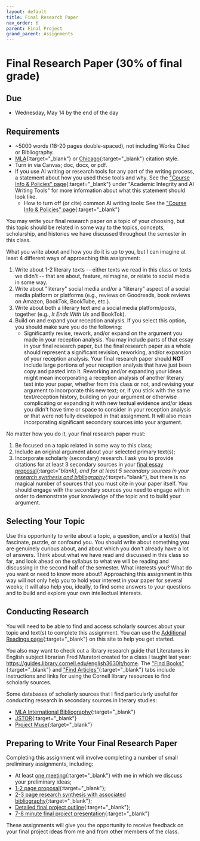 ```yaml
---
layout: default
title: Final Research Paper
nav_order: 6
parent: Final Project
grand_parent: Assignments
---
```

# Final Research Paper (30% of final grade)
## Due
- Wednesday, May 14 by the end of the day

## Requirements
- ~5000 words (18-20 pages double-spaced), not including Works Cited or Bibliography.
- [MLA](https://owl.purdue.edu/owl/research_and_citation/mla_style/mla_formatting_and_style_guide/mla_formatting_and_style_guide.html){:target="_blank"} or [Chicago](https://owl.purdue.edu/owl/research_and_citation/chicago_manual_17th_edition/cmos_formatting_and_style_guide/chicago_manual_of_style_17th_edition.html){:target="_blank"} citation style.
- Turn in via Canvas; doc, docx, or pdf.
- If you use AI writing or research tools for any part of the writing process, a statement about how you used these tools and why. See the ["Course Info & Policies" page](https://lindsaythomas.net/engl4771s25/course-info-policies.html#academic-integrity-and-ai-writing-tools){:target="_blank"} under "Academic Integrity and AI Writing Tools" for more information about what this statement should look like.
    - How to turn off (or cite) common AI writing tools: See the ["Course Info & Policies" page](https://lindsaythomas.net/engl4771s25/course-info-policies.html#how-to-turn-off-or-cite-some-common-ai-writing-tools){:target="_blank"}

You may write your final research paper on a topic of your choosing, but this topic should be related in some way to the topics, concepts, scholarship, and histories we have discussed throughout the semester in this class.

What you write about and how you do it is up to you, but I can imagine at least 4 different ways of approaching this assignment:
1. Write about 1-2 literary texts -- either texts we read in this class or texts we didn't -- that are about, feature, reimagine, or relate to social media in some way.
2. Write about "literary" social media and/or a "literary" aspect of a social media platform or platforms (e.g., reviews on Goodreads, book reviews on Amazon, BookTok, BookTube, etc.).
3. Write about both a literary text and a social media platform/posts, together (e.g., *It Ends With Us* and BookTok).
4. Build on and expand your reception analysis. If you select this option, you should make sure you do the following:
    - Significantly revise, rework, and/or expand on the argument you made in your reception analysis. You may include parts of that essay in your final research paper, but the final research paper as a whole should represent a significant revision, reworking, and/or expansion of your reception analysis. Your final research paper should **NOT** include large portions of your reception analysis that have just been copy and pasted into it. Reworking and/or expanding your ideas might mean incorporating a reception analysis of another literary text into your paper, whether from this class or not, and revising your argument to incorporate this new text; or, if you stick with the same text/reception history, building on your argument or otherwise complicating or expanding it with new textual evidence and/or ideas you didn't have time or space to consider in your reception analysis or that were not fully developed in that assignment. It will also mean incorporating significant secondary sources into your argument.

No matter how you do it, your final research paper must:
1. Be focused on a topic related in some way to this class;
2. Include an original argument about your selected primary text(s);
3. Incorporate scholarly (secondary) research. I ask you to provide citations for at least 3 secondary sources in your [final essay proposal](https://lindsaythomas.net/engl4771s25/assignments/final-project/proposal.html){:target="_blank}, and for at least 5 secondary sources in your [research synthesis and bibliography](https://lindsaythomas.net/engl4771s25/assignments/final-project/synthesis.html){:target=_"blank"}, but there is no magical number of sources that you must cite in your paper itself. You should engage with the secondary sources you need to engage with in order to demonstrate your knowledge of the topic and to build your argument.

## Selecting Your Topic
Use this opportunity to write about a topic, a question, and/or a text(s) that fascinate, puzzle, or confound you. You should write about something you are genuinely curious about, and about which you don't already have a lot of answers. Think about what we have read and discussed in this class so far, and look ahead on the syllabus to what we will be reading and discussing in the second half of the semester. What interests you? What do you want or need to know more about? Approaching this assignment in this way will not only help you to hold your interest in your paper for several weeks; it will also help you, ideally, to find some answers to your questions and to build and explore your own intellectual interests.

## Conducting Research
You will need to be able to find and access scholarly sources about your topic and text(s) to complete this assignment. You can use the [Additional Readings page](https://lindsaythomas.net/engl4771s25/additional-readings.html){:target="_blank"} on this site to help you get started.

You also may want to check out a library research guide that Literatures in English subject librarian Fred Muratori created for a class I taught last year: <https://guides.library.cornell.edu/english3630lt/home>. The ["Find Books"](https://guides.library.cornell.edu/english3630lt/books){:target="_blank"} and ["Find Articles"](https://guides.library.cornell.edu/english3630lt/articles){:target="_blank"} tabs include instructions and links for using the Cornell library resources to find scholarly sources.

Some databases of scholarly sources that I find particularly useful for conducting research in secondary sources in literary studies:
- [MLA International Bibliography](http://resolver.library.cornell.edu/misc/amk3488){:target="_blank"}
- [JSTOR](http://resolver.library.cornell.edu/jsto/2900365){:target="_blank"}
- [Project Muse](http://resolver.library.cornell.edu/muse/any6882){:target="_blank"}

## Preparing to Write Your Final Research Paper
Completing this assignment will involve completing a number of small preliminary assignments, including:
- At least [one meeting](https://lindsaythomas.net/engl4771s25/assignments/final-project/meeting.html){:target="_blank"} with me in which we discuss your preliminary ideas;
- [1-2 page proposal](https://lindsaythomas.net/engl4771s25/assignments/final-project/proposal.html){:target="_blank"};
- [2-3 page research synthesis with associated bibliography](https://lindsaythomas.net/engl4771s25/assignments/final-project/synthesis.html){:target="_blank"};
- [Detailed final project outline](https://lindsaythomas.net/engl4771s25/assignments/final-project/outline.html){:target="_blank"};
- [7-8 minute final project presentation](https://lindsaythomas.net/engl4771s25/assignments/final-project/presentation.html){:target="_blank"}

These assignments will give you the opportunity to receive feedback on your final project ideas from me and from other members of the class.

